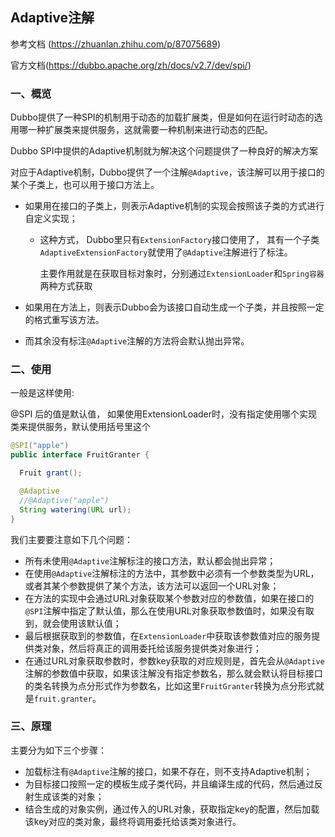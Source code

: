 ## Adaptive注解

参考文档 (https://zhuanlan.zhihu.com/p/87075689)

官方文档(https://dubbo.apache.org/zh/docs/v2.7/dev/spi/)



### 一、概览

Dubbo提供了一种SPI的机制用于动态的加载扩展类，但是如何在运行时动态的选用哪一种扩展类来提供服务，这就需要一种机制来进行动态的匹配。

Dubbo SPI中提供的Adaptive机制就为解决这个问题提供了一种良好的解决方案



对应于Adaptive机制，Dubbo提供了一个注解`@Adaptive`，该注解可以用于接口的某个子类上，也可以用于接口方法上。

- 如果用在接口的子类上，则表示Adaptive机制的实现会按照该子类的方式进行自定义实现；

  - 这种方式， Dubbo里只有`ExtensionFactory`接口使用了， 其有一个子类`AdaptiveExtensionFactory`就使用了`@Adaptive`注解进行了标注。

    主要作用就是在获取目标对象时，分别通过`ExtensionLoader`和`Spring容器`两种方式获取

- 如果用在方法上，则表示Dubbo会为该接口自动生成一个子类，并且按照一定的格式重写该方法。

- 而其余没有标注`@Adaptive`注解的方法将会默认抛出异常。



### 二、使用

一般是这样使用: 

@SPI 后的值是默认值， 如果使用ExtensionLoader时，没有指定使用哪个实现类来提供服务，默认使用括号里这个

```java
@SPI("apple")
public interface FruitGranter {

  Fruit grant();

  @Adaptive
  //@Adaptive("apple")
  String watering(URL url);
}
```





我们主要要注意如下几个问题：

- 所有未使用`@Adaptive`注解标注的接口方法，默认都会抛出异常；
- 在使用`@Adaptive`注解标注的方法中，其参数中必须有一个参数类型为URL，或者其某个参数提供了某个方法，该方法可以返回一个URL对象；
- 在方法的实现中会通过URL对象获取某个参数对应的参数值，如果在接口的`@SPI`注解中指定了默认值，那么在使用URL对象获取参数值时，如果没有取到，就会使用该默认值；
- 最后根据获取到的参数值，在`ExtensionLoader`中获取该参数值对应的服务提供类对象，然后将真正的调用委托给该服务提供类对象进行；
- 在通过URL对象获取参数时，参数key获取的对应规则是，首先会从`@Adaptive`注解的参数值中获取，如果该注解没有指定参数名，那么就会默认将目标接口的类名转换为点分形式作为参数名，比如这里`FruitGranter`转换为点分形式就是`fruit.granter`。





### 三、原理

主要分为如下三个步骤：

- 加载标注有`@Adaptive`注解的接口，如果不存在，则不支持Adaptive机制；
- 为目标接口按照一定的模板生成子类代码，并且编译生成的代码，然后通过反射生成该类的对象；
- 结合生成的对象实例，通过传入的URL对象，获取指定key的配置，然后加载该key对应的类对象，最终将调用委托给该类对象进行。
